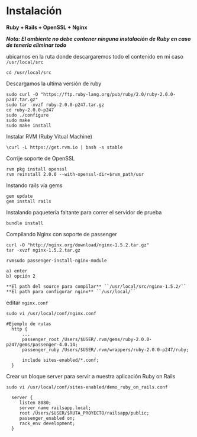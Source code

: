
# Instalación 

**Ruby + Rails + OpenSSL + Nginx**


***Nota: El ambiente no debe contener ninguna instalación de Ruby en caso de tenerla eliminar todo***

ubicarnos en la ruta donde descargaremos todo el contenido en mi caso ``/usr/local/src``

```
cd /usr/local/src
```

Descargamos la ultima versión de ruby 

```
sudo curl -O "https://ftp.ruby-lang.org/pub/ruby/2.0/ruby-2.0.0-p247.tar.gz"
sudo tar -xvzf ruby-2.0.0-p247.tar.gz
cd ruby-2.0.0-p247
sudo ./configure
sudo make
sudo make install
```

Instalar RVM (Ruby Vitual Machine)
```
\curl -L https://get.rvm.io | bash -s stable
```

Corrije soporte de OpenSSL
```
rvm pkg install openssl
rvm reinstall 2.0.0 --with-openssl-dir=$rvm_path/usr
```

Instando rails vía gems
```
gem update
gem install rails
```


Instalando paquetería faltante para correr el servidor de prueba

```
bundle install
```

Compilando Nginx con soporte de passenger

```
curl -O "http://nginx.org/download/nginx-1.5.2.tar.gz"
tar -xvzf nginx-1.5.2.tar.gz

rvmsudo passenger-install-nginx-module

a) enter
b) opción 2 

**El path del source para compilar** ``/usr/local/src/nginx-1.5.2/``
**El path para configurar nginx** ``/usr/local/``

```
editar ``nginx.conf``

```
sudo vi /usr/local/conf/nginx.conf 
```

```
#Ejemplo de rutas
  http {
      ...
      passenger_root /Users/$USER/.rvm/gems/ruby-2.0.0-p247/gems/passenger-4.0.14;
      passenger_ruby /Users/$USER/.rvm/wrappers/ruby-2.0.0-p247/ruby;
      
      include sites-enabled/*.conf;
  }
```

Crear un bloque server para servir a nuestra aplicación Ruby on Rails

```
sudo vi /usr/local/conf/sites-enabled/demo_ruby_on_rails.conf
```

```
  server {
     listen 8080;
     server_name railsapp.local;
     root /Users/$USER/$RUTA_PROYECTO/railsapp/public;
     passenger_enabled on;
     rack_env development;
  }
```

